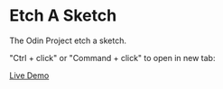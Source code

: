 # Etch A Sketch

The Odin Project etch a sketch.

"Ctrl + click" or "Command + click" to open in new tab:

[Live Demo](https://jubileeboolean.github.io/etch-a-sketch/)
